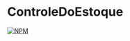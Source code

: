 # ControleDoEstoque






[![NPM](https://img.shields.io/npm/l/react)](https://github.com/Karlindopneu/ControleDoEstoque/blob/main/LICENSE)
